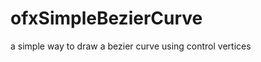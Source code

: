 ofxSimpleBezierCurve
====================
a simple way to draw a bezier curve using control vertices

